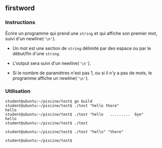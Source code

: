 ## firstword

### Instructions

Écrire un programme qui prend une `string` et qui affiche son premier mot, suivi d'un newline(`'\n'`).

- Un mot est une section de `string` délimité par des espace ou par le début/fin d'une `string`.

- L'output sera suivi d'un newline(`'\n'`).

- Si le nombre de paramètres n'est pas 1, ou si il n'y a pas de mots, le programme affiche un newline(`'\n'`).

### Utilisation

```console
student@ubuntu:~/piscine/test$ go build
student@ubuntu:~/piscine/test$ ./test "hello there"
hello
student@ubuntu:~/piscine/test$ ./test "hello   .........  bye"
hello
student@ubuntu:~/piscine/test$ ./test

student@ubuntu:~/piscine/test$ ./test "hello" "there"

student@ubuntu:~/piscine/test$
```
